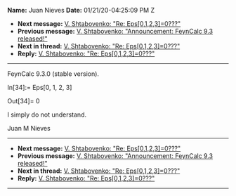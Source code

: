 **Name:** Juan Nieves
**Date:** 01/21/20-04:25:09 PM Z

  - **Next message:** [V. Shtabovenko: "Re:
    Eps[0,1,2,3]=0???"](1560.html)
  - **Previous message:** [V. Shtabovenko: "Announcement: FeynCalc 9.3
    released\!"](1558.html)
  - **Next in thread:** [V. Shtabovenko: "Re:
    Eps[0,1,2,3]=0???"](1560.html)
  - **Reply:** [V. Shtabovenko: "Re:
    Eps[0,1,2,3]=0???"](1560.html)

-----

FeynCalc 9.3.0 (stable version).  

In[34]:= Eps[0, 1, 2, 3]  

Out[34]= 0  

I simply do not understand.  

Juan M Nieves  

-----

  - **Next message:** [V. Shtabovenko: "Re:
    Eps[0,1,2,3]=0???"](1560.html)
  - **Previous message:** [V. Shtabovenko: "Announcement: FeynCalc 9.3
    released\!"](1558.html)
  - **Next in thread:** [V. Shtabovenko: "Re:
    Eps[0,1,2,3]=0???"](1560.html)
  - **Reply:** [V. Shtabovenko: "Re:
    Eps[0,1,2,3]=0???"](1560.html)

-----

